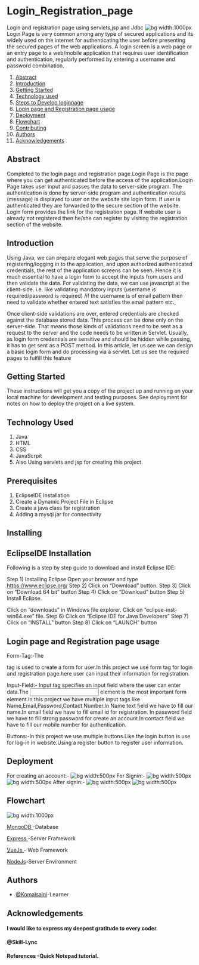 # Login_Registration_page
Login and registration page using servlets,jsp and Jdbc
![bg width:1000px](./signin.png)
Login Page is very common among any type of secured applications and its widely used on the internet for authenticating the user before presenting the secured pages of the web applications. 
A login screen is a web page or an entry page to a web/mobile application that requires user identification and authentication, regularly performed by entering a username and password combination.

1. [Abstract](#Abstract)
2. [Introduction](#Introduction)
3. [Getting Started](#GettingStarted)
4. [Technology used](#Technology_Used)
5. [Steps to Develop loginpage](#Steps_to_Develop_loginpage)
6. [Login page and Registration page usage](#Login_page_and_Registration_page_usage)
7. [Deployment](#Deployment)
8. [Flowchart](#Flowchart)
9. [Contributing](#Contributing)
10. [Authors](#Authors)
11. [Acknowledgements](#Acknowledgements)

## Abstract
Completed to the login page and registration page.Login Page is the page where you can get authenticated before the access of the application.Login Page takes user input and passes the data to server-side program. The authentication is done by server-side program and authentication results (message) is displayed to user on the website site login form. If user is authenticated they are forwarded to the secure section of the website.
Login form  provides the link for the registration page. If website user is already not registered then he/she can register by visiting the registration section of the website.

## Introduction
Using Java, we can prepare elegant web pages that serve the purpose of registering/logging in to the application, and upon authorized authenticated credentials, the rest of the application screens can be seen. Hence it is much essential to have a login form to accept the inputs from users and then validate the data. For validating the data, we can use javascript at the client-side. i.e. like validating mandatory inputs (username is required/password is required) /if the username is of email pattern then need to validate whether entered text satisfies the email pattern etc., 

Once client-side validations are over, entered credentials are checked against the database stored data. This process can be done only on the server-side. That means those kinds of validations need to be sent as a request to the server and the code needs to be written in Servlet. Usually, as login form credentials are sensitive and should be hidden while passing, it has to get sent as a POST method. In this article, let us see we can design a basic login form and do processing via a servlet. Let us see the required pages to fulfill this feature

## Getting Started
These instructions will get you a copy of the project up and running on your local machine for development and testing purposes. See deployment for notes on how to deploy the project on a live system.


## Technology Used
  1. Java
  2. HTML
  3. CSS
  4. JavaScrpit
  5. Also Using servlets and jsp for creating this project.


##  Prerequisites
1. EclipseIDE Installation
2. Create a Dynamic Project File in Eclipse
3. Create a java class for registration
4. Adding a mysql jar for connectivity

## Installing
## EclipseIDE Installation


Following is a step by step guide to download and install Eclipse IDE:

Step 1) Installing Eclipse
Open your browser and type https://www.eclipse.org/
Step 2) Click on “Download” button.
Step 3) Click on “Download 64 bit” button
Step 4) Click on “Download” button
Step 5) Install Eclipse.

Click on “downloads” in Windows file explorer.
Click on “eclipse-inst-win64.exe” file.
Step 6) Click on “Eclipse IDE for Java Developers”
Step 7) Click on “INSTALL” button
Step 8) Click on “LAUNCH” button

## Login page and Registration page usage

 Form-Tag:-The<form> tag is used to create a form for user.In this project we use form tag for login and registration page.here user can       input their information for registration.
  
 Input-Field:- Input tag specifies an input field where the user can enter data.The <input> element is the most important form element.In this    project
  we have multiple input tags like Name,Email,Password,Contact Number.In Name text field we have to fill our name.In email field we have to      fill email id for registration.
  In password field we have to fill strong password for create an account.In contact field we have to fill our mobile number for                  authentication.

   Buttons:-In this project we use multiple buttons.Like the login button is use for log-in in website.Using a register button to register         user information.
  
 ## Deployment
   For creating an account:-
    ![bg width:500px](./information.png)
   For Signin:-
   ![bg width:500px](./login.png)
   ![bg width:500px](./information2.png)
   After signin:-
   ![bg width:500px](./portfolio.png) 
   ![bg width:500px](./portfolio2.png) 

## Flowchart
 ![bg width:1000px](./flowchartlog.jpg)
  
  [MongoDB ](#example)-Database

  [Express ](#example)-Server Framework

  [VueJs ](#example)- Web Framework

  [NodeJs](#example)-Server Environment 

## Authors

- [@Komalsaini](https://github.com/KomalSaini16)-Learner
  
  
## Acknowledgements

 #### I would like to express my deepest gratitude to every coder.

 #### @Skill-Lync
 #### References -Quick Notepad tutorial.
